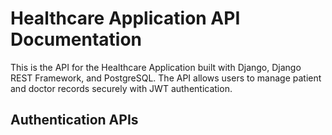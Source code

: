 # Healthcare Application API Documentation

<p>This is the API for the Healthcare Application built with Django, Django REST Framework, and PostgreSQL. The API allows users to manage patient and doctor records securely with JWT authentication.</p>

## Authentication APIs


